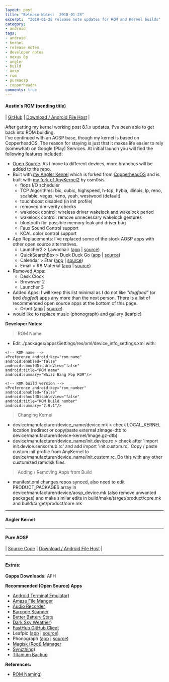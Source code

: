 ```yaml
---
layout: post
title: "Release Notes:  2018-01-28"
excerpt:  "2018-01-28 release note updates for ROM and Kernel builds"
category:
- android
tags:
- android
- kernel
- release notes
- developer notes
- nexus 6p
- angler
- build
- aosp
- rom
- pureaosp
- copperheados
comments: true
---
```


#### Austin's ROM (pending title)

| [GitHub](https://github.com/savgezen/aosp) | [Download / Android File Host](https://www.androidfilehost.com/?w=files&flid=244516) |

After getting my kernel working post 8.1.x updates, I've been able to get back into ROM building.  
I've continued with an AOSP base, though my kernel is based on CopperheadOS.  The reason for staying 
is just that it makes life easier to rely (somewhat) on Google (Play) Services.  At initial launch 
you will find the following features included:

- [Open Source](https://github.com/savagezen/aosp).  As I move to different devices, more branches
will be added to the repo.
- Built with [my Angler Kenrel](https://github.com/savagezen/kernel_huawei_angler) which is forked from [CopperheadOS](https://github.com/CopperheadOS/kernel_huawei_angler) and is built with [my fork of AnyKernel2](https://github.com/savagezen/anykernel/tree/angler-personal) by osm0sis.
  - fiops I/O scheduler
  - TCP Algorithms:  bic, cubic, highspeed, h-tcp, hybia, illinois, lp, reno, scalable, vegas, veno, yeah, westwood (default)
  - touchboost disabled (in init profile)
  - removed dm-verity checks
  - wakelock control:  wireless driver wakelock and wakelock period
  - wakelock control:  remove unnecessary wakelock gestures
  - bluetooth fix:  possible memory leak and driver bug
  - Faux Sound Control support
  - KCAL color control support
- App Replacements:  I've replaced some of the stock AOSP apps with other open source alternatives.
  - Launcher2 > Lawnchair ([app](https://play.google.com/store/apps/details?id=ch.deletescape.lawnchair.plah) | [source](https://github.com/LawnchairLauncher/Lawnchair))
  - QuickSearchBox > Duck Duck Go ([app](https://play.google.com/store/apps/details?id=com.duckduckgo.mobile.android) | [source](https://github.com/duckduckgo/Android))
  - Calendar > Etar ([app](https://play.google.com/store/apps/details?id=ws.xsoh.etar) | [source](https://github.com/Etar-Group/Etar-Calendar))
  - Email > K9 Material ([app](https://play.google.com/store/apps/details?id=com.fsck.k9.material) | [source](https://github.com/scoute-dich/K9-MailClient))
- Removed Apps:
  - Desk Clock
  - Browswer 2
  - Launcher 3
- Added Apps:  I will keep this list minimal as I do not like *"dogfood"* (or bed *dogfed*) apps any more than the next person.  There is a list of recommended open source apps at the bottom of this page.
  - Orbot ([app](https://play.google.com/store/apps/details?id=org.torproject.android) | [source](https://gitweb.torproject.org/orbot.git/))
- would like to replace music (phonograph) and gallery (leafpic)

**Developer Notes:**

> ROM Name

- Edit ./packages/apps/Settings/res/xml/device_info_settings.xml with:

```
<!-- ROM name -->
<Preference android:key="rom_name"
android:enabled="false"
android:shouldDisableView="false"
android:title="ROM name"
android:summary="Whizz Bang Pop ROM"/>

<!-- ROM build version -->
<Preference android:key="rom_number"
android:enabled="false"
android:shouldDisableView="false"
android:title="ROM build number"
android:summary="7.0.1"/>
```

> Changing Kernel

- device/manufacturer/device_name/device.mk > check LOCAL_KERNEL location (redirect or copy/paste external zImage-dtb to device/manufacturer/device-kernel/Image.gz-dtb)
- device/manufacturer/device_name/init.device.rc > check after 'import init.device.sensorhub.rc' and add import 'init.custom.rc'.  Copy / paste custom init profile from AnyKernel to device/manufacturer/device_name/init.custom.rc.  Do this with any other customized ramdisk files.

> Adding / Removing Apps from Build

- manifest.xml changes repos synced, also need to edit PRODUCT_PACKAGES array in device/manufacturer/device/aosp_device.mk (also remove unwanted packages) and make similar edits in build/make/target/product/core.mk and build/target/product/core.mk

---

#### Angler Kernel

---

#### Pure AOSP

| [Source Code](https://android.googlesource.com/) | [Download / Android File Host](https://www.androidfilehost.com/?w=files&flid=244519) |

---

#### Extras:

**Gapps Downloads:** AFH

**Recommended (Open Source) Apps**

- [Android Terminal Emulator](https://play.google.com/store/apps/details?id=jackpal.androidterm))
- [Amaze File Manger](https://play.google.com/store/apps/details?id=com.amaze.filemanager)
- [Audio Recorder](https://play.google.com/store/apps/details?id=com.github.axet.audiorecorder)
- [Barcode Scanner](https://play.google.com/store/apps/details?id=com.google.zxing.client.android)
- [Better Battery Stats](https://play.google.com/store/apps/details?id=com.asksven.betterbatterystats)
- [Dark Sky Weather](https://play.google.com/store/apps/details?id=net.darksky.darksky))
- [FastHub GitHub Client](https://play.google.com/store/apps/details?id=com.fastaccess.github)
- Leafpic ([app](https://play.google.com/store/apps/details?id=org.horaapps.leafpic) | [source](https://github.com/HoraApps/LeafPic))
- Phonograph ([app](https://play.google.com/store/apps/details?id=com.kabouzeid.gramophone) | [source](https://github.com/kabouzeid/Phonograph))
- [Magisk (Root) Manager](https://play.google.com/store/apps/details?id=com.mathio.serjam)
- [Syncthing](https://play.google.com/store/apps/details?id=com.nutomic.syncthingandroid))
- [Titanium Backup](https://play.google.com/store/apps/details?id=com.keramidas.TitaniumBackup)

**References:**

- [ROM Naming](https://www.androidauthority.com/build-custom-android-rom-720453/))